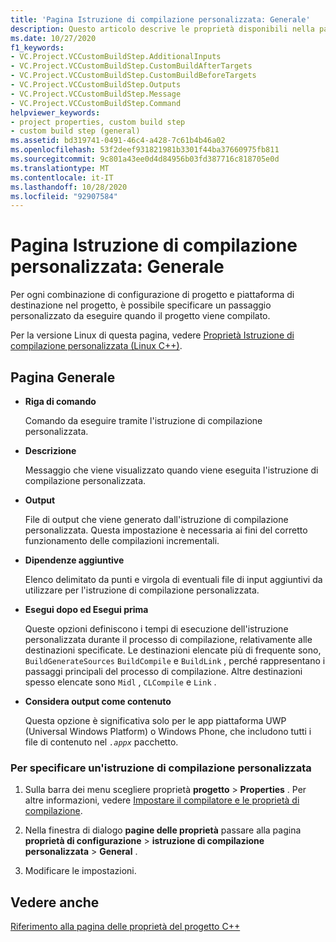 ```yaml
---
title: 'Pagina Istruzione di compilazione personalizzata: Generale'
description: Questo articolo descrive le proprietà disponibili nella pagina istruzione di compilazione personalizzata nella finestra di dialogo Pagine delle proprietà.
ms.date: 10/27/2020
f1_keywords:
- VC.Project.VCCustomBuildStep.AdditionalInputs
- VC.Project.VCCustomBuildStep.CustomBuildAfterTargets
- VC.Project.VCCustomBuildStep.CustomBuildBeforeTargets
- VC.Project.VCCustomBuildStep.Outputs
- VC.Project.VCCustomBuildStep.Message
- VC.Project.VCCustomBuildStep.Command
helpviewer_keywords:
- project properties, custom build step
- custom build step (general)
ms.assetid: bd319741-0491-46c4-a428-7c61b4b46a02
ms.openlocfilehash: 53f2deef931821981b3301f44ba37660975fb811
ms.sourcegitcommit: 9c801a43ee0d4d84956b03fd387716c818705e0d
ms.translationtype: MT
ms.contentlocale: it-IT
ms.lasthandoff: 10/28/2020
ms.locfileid: "92907584"
---
```

# <a name="custom-build-step-property-page-general"></a>Pagina Istruzione di compilazione personalizzata: Generale

Per ogni combinazione di configurazione di progetto e piattaforma di destinazione nel progetto, è possibile specificare un passaggio personalizzato da eseguire quando il progetto viene compilato.

Per la versione Linux di questa pagina, vedere [Proprietà Istruzione di compilazione personalizzata (Linux C++)](../../linux/prop-pages/custom-build-step-linux.md).

## <a name="general-page"></a>Pagina Generale

- **Riga di comando**

   Comando da eseguire tramite l'istruzione di compilazione personalizzata.

- **Descrizione**

   Messaggio che viene visualizzato quando viene eseguita l'istruzione di compilazione personalizzata.

- **Output**

   File di output che viene generato dall'istruzione di compilazione personalizzata. Questa impostazione è necessaria ai fini del corretto funzionamento delle compilazioni incrementali.

- **Dipendenze aggiuntive**

   Elenco delimitato da punti e virgola di eventuali file di input aggiuntivi da utilizzare per l'istruzione di compilazione personalizzata.

- **Esegui dopo ed Esegui prima**

   Queste opzioni definiscono i tempi di esecuzione dell'istruzione personalizzata durante il processo di compilazione, relativamente alle destinazioni specificate. Le destinazioni elencate più di frequente sono, `BuildGenerateSources` `BuildCompile` e `BuildLink` , perché rappresentano i passaggi principali del processo di compilazione. Altre destinazioni spesso elencate sono `Midl` , `CLCompile` e `Link` .

- **Considera output come contenuto**

   Questa opzione è significativa solo per le app piattaforma UWP (Universal Windows Platform) o Windows Phone, che includono tutti i file di contenuto nel *`.appx`* pacchetto.

### <a name="to-specify-a-custom-build-step"></a>Per specificare un'istruzione di compilazione personalizzata

1. Sulla barra dei menu scegliere proprietà **progetto**  >  **Properties** . Per altre informazioni, vedere [Impostare il compilatore e le proprietà di compilazione](../working-with-project-properties.md).

1. Nella finestra di dialogo **pagine delle proprietà** passare alla pagina **proprietà di configurazione**  >  **istruzione di compilazione personalizzata**  >  **General** .

1. Modificare le impostazioni.

## <a name="see-also"></a>Vedere anche

[Riferimento alla pagina delle proprietà del progetto C++](property-pages-visual-cpp.md)

